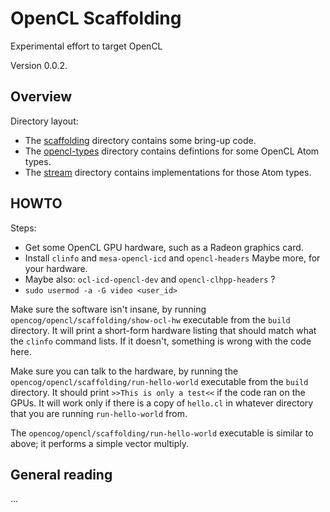 
OpenCL Scaffolding
==================
Experimental effort to target OpenCL

Version 0.0.2.

Overview
--------
Directory layout:

* The [scaffolding](scaffolding) directory contains some bring-up code.
* The [opencl-types](opencl-types) directory contains defintions for
  some OpenCL Atom types.
* The [stream](stream) directory contains implementations for those
  Atom types.


HOWTO
-----
Steps:
* Get some OpenCL GPU hardware, such as a Radeon graphics card.
* Install `clinfo` and `mesa-opencl-icd` and `opencl-headers`
  Maybe more, for your hardware.
* Maybe also: `ocl-icd-opencl-dev` and `opencl-clhpp-headers` ?
* `sudo usermod -a -G video <user_id>`

Make sure the software isn't insane, by running
`opencog/opencl/scaffolding/show-ocl-hw` executable from the `build`
directory. It will print a short-form hardware listing that should
match what the `clinfo` command lists. If it doesn't, something is
wrong with the code here.

Make sure you can talk to the hardware, by running the
`opencog/opencl/scaffolding/run-hello-world` executable from the `build`
directory. It should print `>>This is only a test<<` if the code ran
on the GPUs.  It will work only if there is a copy of `hello.cl` in
whatever directory that you are running `run-hello-world` from.

The `opencog/opencl/scaffolding/run-hello-world` executable is similar
to above; it performs a simple vector multiply.

General reading
---------------
...
